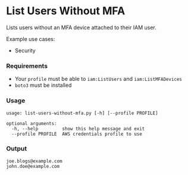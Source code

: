 # List Users Without MFA
Lists users without an MFA device attached to their IAM user.

Example use cases:
+ Security

### Requirements
+ Your `profile` must be able to `iam:ListUsers` and `iam:ListMFADevices`
+ `boto3` must be installed

### Usage
```
usage: list-users-without-mfa.py [-h] [--profile PROFILE]

optional arguments:
  -h, --help         show this help message and exit
  --profile PROFILE  AWS credentials profile to use

```

### Output
```
joe.blogs@example.com
john.doe@example.com

```


